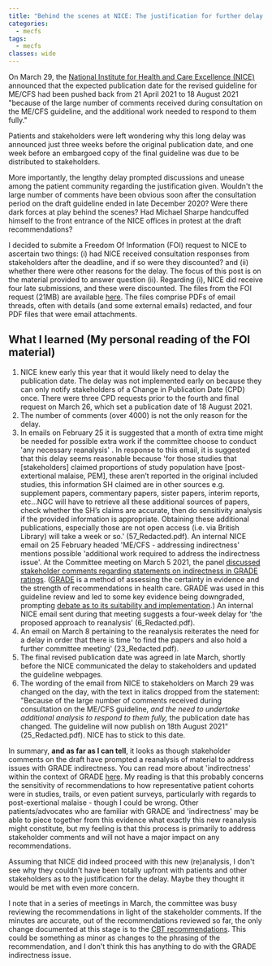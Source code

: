 ```yaml
---
title: "Behind the scenes at NICE: The justification for further delay to the ME/CFS guideline publication date"
categories:
  - mecfs
tags:
  - mecfs
classes: wide
---
```


On March 29, the [National Institute for Health and Care Excellence (NICE)](https://www.nice.org.uk/) announced that the expected publication date for the revised guideline for ME/CFS had been pushed back from 21 April 2021 to 18 August 2021 "because of the large number of comments received during consultation on the ME/CFS guideline, and the additional work needed to respond to them fully."

Patients and stakeholders were left wondering why this long delay was announced just three weeks before the original publication date, and one week before an embargoed copy of the final guideline was due to be distributed to stakeholders.

More importantly, the lengthy delay prompted discussions and unease among the patient community regarding the justification given. Wouldn't the large number of comments have been obvious soon after the consultation period on the draft guideline ended in late December 2020? Were there dark forces at play behind the scenes? Had Michael Sharpe handcuffed himself to the front entrance of the NICE offices in protest at the draft recommendations?

I decided to submite a Freedom Of Information (FOI) request to NICE to ascertain two things: (i) had NICE received consultation responses from stakeholders after the deadline, and if so were they discounted? and (ii) whether there were other reasons for the delay. The focus of this post is on the material provided to answer question (ii). Regarding (i), NICE did receive four late submissions, and these were discounted. The files from the FOI request (21MB) are available [here](https://www.dropbox.com/s/xendfhx6vu9v34e/FOI_March29_NICEdelay.zip?dl=0). The files comprise PDFs of email threads, often with details (and some external emails) redacted, and four PDF files that were email attachments.

## What I learned (My personal reading of the FOI material)
1. NICE knew early this year that it would likely need to delay the publication date. The delay was not implemented early on because they can only notify stakeholders of a Change in Publication Date (CPD) once. There were three CPD requests prior to the fourth and final request on March 26, which set a publication date of 18 August 2021.
2. The number of comments (over 4000) is not the only reason for the delay.
3. In emails on February 25 it is suggested that a month of extra time might be needed for possible extra work if the committee choose to conduct 'any necessary reanalysis' . In response to this email, it is suggested that this delay seems reasonable because 'for those studies that [stakeholders] claimed proportions of study population have [post-extertional malaise, PEM], these aren’t reported in the original included studies, this information SH claimed are in other sources e.g. supplement papers, commentary papers, sister papers, interim reports, etc...NGC will have to retrieve all these additional sources of papers, check whether the SH’s claims are accurate, then do sensitivity analysis if the provided information is appropriate. Obtaining these additional publications, especially those are not open access (i.e. via British Library) will take a week or so.' (57_Redacted.pdf). An internal NICE email on 25 February headed 'ME/CFS - addressing indirectness' mentions possible 'additional work required to address the indirectness issue'. At the Committee meeting on March 5 2021, the panel [discussed stakeholder comments regarding statements on indirectness in GRADE ratings](https://www.nice.org.uk/guidance/gid-ng10091/documents/minutes-22). ([GRADE](https://www.gradeworkinggroup.org/) is a method of assessing the certainty in evidence and the strength of recommendations in health care. GRADE was used in this guideline review and led to some key evidence being downgraded, prompting [debate as to its suitability and implementation](https://www.bmj.com/content/371/bmj.m4774).) An internal NICE email sent during that meeting suggests a four-week delay for 'the proposed approach to reanalysis' (6_Redacted.pdf).
4. An email on March 8 pertaining to the reanalysis reiterates the need for a delay in order that there is time 'to find the papers and also hold a further committee meeting' (23_Redacted.pdf).
5. The final revised publication date was agreed in late March, shortly before the NICE communicated the delay to stakeholders and updated the guideline webpages.
6. The wording of the email from NICE to stakeholders on March 29 was changed on the day, with the text in italics dropped from the statement: "Because of the large number of comments received during consultation on the ME/CFS guideline, _and the need to undertake additional analysis to respond to them fully,_ the publication date has changed. The guideline will now publish on 18th August 2021" (25_Redacted.pdf). NICE has to stick to this date.

In summary, **and as far as I can tell**, it looks as though stakeholder comments on the draft have prompted a reanalysis of material to address issues with GRADE indirectness. You can read more about 'indirectness' within the context of GRADE [here](https://gdt.gradepro.org/app/handbook/handbook.html#h.w6r7mtvq3mjz). My reading is that this probably concerns the sensitivity of recommendations to how representative patient cohorts were in studies, trails, or even patient surveys, particularly with regards to post-exertional malaise - though I could be wrong. Other patients/advocates who are familiar with GRADE and 'indirectness' may be able to piece together from this evidence what exactly this new reanalysis might constitute, but my feeling is that this process is primarily to address stakeholder comments and will not have a major impact on any recommendations.

Assuming that NICE did indeed proceed with this new (re)analysis, I don't see why they couldn't have been totally upfront with patients and other stakeholders as to the justification for the delay. Maybe they thought it would be met with even more concern.

I note that in a series of meetings in March, the committee was busy reviewing the recommendations in light of the stakeholder comments. If the minutes are accurate, out of the recommendations reviewed so far, the only change documented at this stage is to the [CBT recommendations](https://www.nice.org.uk/guidance/gid-ng10091/documents/minutes-23). This could be something as minor as changes to the phrasing of the recommendation, and I don't think this has anything to do with the GRADE indirectness issue.

